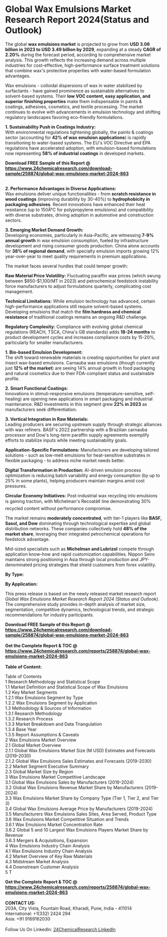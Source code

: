 <h1>Global Wax Emulsions Market Research Report 2024(Status and Outlook)</h1><p>The global <strong>wax emulsions market</strong> is projected to grow from <strong>USD 3.06 billion in 2023 to USD 3.49 billion by 2029</strong>, expanding at a steady <strong>CAGR of 2.20%</strong> during the forecast period, according to comprehensive market analysis. This growth reflects the increasing demand across multiple industries for cost-effective, high-performance surface treatment solutions that combine wax's protective properties with water-based formulation advantages.</p><p>Wax emulsions - colloidal dispersions of wax in water stabilized by surfactants - have gained prominence as sustainable alternatives to solvent-based systems. Their <strong>low VOC content, easy application, and superior finishing properties</strong> make them indispensable in paints &amp; coatings, adhesives, cosmetics, and textile processing. The market continues to evolve with advancements in emulsion technology and shifting regulatory landscapes favoring eco-friendly formulations.</p><p><strong>1. Sustainability Push in Coatings Industry:</strong><br>
With environmental regulations tightening globally, the paints &amp; coatings sector (accounting for <strong>42% of wax emulsion applications</strong>) is rapidly transitioning to water-based systems. The EU's VOC Directive and EPA regulations have accelerated adoption, with emulsion-based formulations now representing <strong>58% of industrial coatings</strong> in developed markets.</p><div><b>Download FREE Sample of this Report @ 
            <a href="https://www.24chemicalresearch.com/download-sample/258874/global-wax-emulsions-market-2024-863">
            https://www.24chemicalresearch.com/download-sample/258874/global-wax-emulsions-market-2024-863</a></b></div><br><p><strong>2. Performance Advantages in Diverse Applications:</strong><br>
Wax emulsions deliver unique functionalities - from <strong>scratch resistance in wood coatings</strong> (improving durability by 30-40%) to <strong>hydrophobicity in packaging adhesives</strong>. Recent innovations have enhanced their heat resistance (up to 150Â°C for polypropylene emulsions) and compatibility with diverse substrates, driving adoption in automotive and construction sectors.</p><p><strong>3. Emerging Market Demand Growth:</strong><br>
Developing economies, particularly in Asia-Pacific, are witnessing <strong>7-9% annual growth</strong> in wax emulsion consumption, fueled by infrastructure development and rising consumer goods production. China alone accounts for <strong>38% of regional demand</strong>, with specialty emulsion imports growing 12% year-over-year to meet quality requirements in premium applications.</p><p>The market faces several hurdles that could temper growth:</p><p><strong>Raw Material Price Volatility:</strong> Fluctuating paraffin wax prices (which swung between $850-$1,100/MT in 2023) and petrochemical feedstock instability force manufacturers to adjust formulations quarterly, complicating cost management.</p><p><strong>Technical Limitations:</strong> While emulsion technology has advanced, certain high-performance applications still require solvent-based systems. Developing emulsions that match the <strong>film hardness and chemical resistance</strong> of traditional coatings remains an ongoing R&amp;D challenge.</p><p><strong>Regulatory Complexity:</strong> Compliance with evolving global chemical regulations (REACH, TSCA, China's GB standards) adds <strong>18-24 months</strong> to product development cycles and increases compliance costs by 15-20%, particularly for smaller manufacturers.</p><p><strong>1. Bio-based Emulsion Development:</strong><br>
The shift toward renewable materials is creating opportunities for plant and insect wax-based emulsions. Carnauba wax emulsions (though currently just <strong>12% of the market</strong>) are seeing 14% annual growth in food packaging and natural cosmetics due to their FDA-compliant status and sustainable profile.</p><p><strong>2. Smart Functional Coatings:</strong><br>
Innovations in stimuli-responsive emulsions (temperature-sensitive, self-healing) are opening new applications in smart packaging and industrial maintenance. R&amp;D investments in this segment grew <strong>22% in 2023</strong> as manufacturers seek differentiation.</p><p><strong>3. Vertical Integration in Raw Materials:</strong><br>
Leading producers are securing upstream supply through strategic alliances with wax refiners. BASF's 2022 partnership with a Brazilian carnauba processor and Dow's long-term paraffin supply agreements exemplify efforts to stabilize inputs while meeting sustainability goals.</p><p><strong>Application-Specific Formulations:</strong> Manufacturers are developing tailored solutions - such as low-melt emulsions for heat-sensitive substrates in flexible packaging - to address niche market needs better.</p><p><strong>Digital Transformation in Production:</strong> AI-driven emulsion process optimization is reducing batch variability and energy consumption (by up to 25% in some plants), helping producers maintain margins amid cost pressures.</p><p><strong>Circular Economy Initiatives:</strong> Post-industrial wax recycling into emulsions is gaining traction, with Michelman's Recoatâ¢ line demonstrating 30% recycled content without performance compromise.</p><p>The market remains <strong>moderately concentrated</strong>, with tier-1 players like <strong>BASF, Sasol, and Dow</strong> dominating through technological expertise and global distribution networks. These companies collectively hold <strong>48% of the market share</strong>, leveraging their integrated petrochemical operations for feedstock advantage.</p><p>Mid-sized specialists such as <strong>Michelman and Lubrizol</strong> compete through application know-how and rapid customization capabilities. Nippon Seiro maintains strong positioning in Asia through local production and JPY-denominated pricing strategies that shield customers from forex volatility.</p><p><strong>By Type:</strong></p><p><strong>By Application:</strong></p><p>This press release is based on the newly released market research report <em>Global Wax Emulsions Market Research Report 2024 (Status and Outlook)</em>. The comprehensive study provides in-depth analysis of market size, segmentation, competitive dynamics, technological trends, and strategic recommendations for industry participants.</p><div><b>Download FREE Sample of this Report @ 
            <a href="https://www.24chemicalresearch.com/download-sample/258874/global-wax-emulsions-market-2024-863">
            https://www.24chemicalresearch.com/download-sample/258874/global-wax-emulsions-market-2024-863</a></b></div><br><div><b>Get the Complete Report & TOC @ 
            <a href="https://www.24chemicalresearch.com/reports/258874/global-wax-emulsions-market-2024-863">
            https://www.24chemicalresearch.com/reports/258874/global-wax-emulsions-market-2024-863</a></b></div><br>
            <b>Table of Content:</b><p>Table of Contents<br />
1 Research Methodology and Statistical Scope<br />
1.1 Market Definition and Statistical Scope of Wax Emulsions<br />
1.2 Key Market Segments<br />
1.2.1 Wax Emulsions Segment by Type<br />
1.2.2 Wax Emulsions Segment by Application<br />
1.3 Methodology & Sources of Information<br />
1.3.1 Research Methodology<br />
1.3.2 Research Process<br />
1.3.3 Market Breakdown and Data Triangulation<br />
1.3.4 Base Year<br />
1.3.5 Report Assumptions & Caveats<br />
2 Wax Emulsions Market Overview<br />
2.1 Global Market Overview<br />
2.1.1 Global Wax Emulsions Market Size (M USD) Estimates and Forecasts (2019-2030)<br />
2.1.2 Global Wax Emulsions Sales Estimates and Forecasts (2019-2030)<br />
2.2 Market Segment Executive Summary<br />
2.3 Global Market Size by Region<br />
3 Wax Emulsions Market Competitive Landscape<br />
3.1 Global Wax Emulsions Sales by Manufacturers (2019-2024)<br />
3.2 Global Wax Emulsions Revenue Market Share by Manufacturers (2019-2024)<br />
3.3 Wax Emulsions Market Share by Company Type (Tier 1, Tier 2, and Tier 3)<br />
3.4 Global Wax Emulsions Average Price by Manufacturers (2019-2024)<br />
3.5 Manufacturers Wax Emulsions Sales Sites, Area Served, Product Type<br />
3.6 Wax Emulsions Market Competitive Situation and Trends<br />
3.6.1 Wax Emulsions Market Concentration Rate<br />
3.6.2 Global 5 and 10 Largest Wax Emulsions Players Market Share by Revenue<br />
3.6.3 Mergers & Acquisitions, Expansion<br />
4 Wax Emulsions Industry Chain Analysis<br />
4.1 Wax Emulsions Industry Chain Analysis<br />
4.2 Market Overview of Key Raw Materials<br />
4.3 Midstream Market Analysis<br />
4.4 Downstream Customer Analysis<br />
5 T</p><div><b>Get the Complete Report & TOC @ 
            <a href="https://www.24chemicalresearch.com/reports/258874/global-wax-emulsions-market-2024-863">
            https://www.24chemicalresearch.com/reports/258874/global-wax-emulsions-market-2024-863</a></b></div><br><b>CONTACT US:</b><br>
            203A, City Vista, Fountain Road, Kharadi, Pune, India - 411014<br>
            International: +1(332) 2424 294<br>
            Asia: +91 9169162030 <br><br>
            Follow Us On LinkedIn: <a href="https://www.linkedin.com/company/24chemicalresearch/">24ChemicalResearch LinkedIn</a>